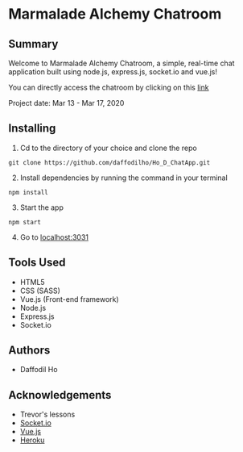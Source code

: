 # Marmalade Alchemy Chatroom

## Summary
Welcome to Marmalade Alchemy Chatroom, a simple, real-time chat application built using node.js, express.js, socket.io and vue.js!

You can directly access the chatroom by clicking on this [link](https://marmalade-alchemy.herokuapp.com/ "Marmalade Alchemy")

Project date: Mar 13 - Mar 17, 2020

## Installing
1. Cd to the directory of your choice and clone the repo
  ``` 
  git clone https://github.com/daffodilho/Ho_D_ChatApp.git
  ```

2. Install dependencies by running the command in your terminal
  ```
  npm install
  ```

3. Start the app
  ```
  npm start
  ```

4. Go to [localhost:3031](http://localhost:3031/)

## Tools Used
* HTML5
* CSS (SASS)
* Vue.js (Front-end framework)
* Node.js
* Express.js 
* Socket.io

## Authors
* Daffodil Ho

## Acknowledgements
* Trevor's lessons
* [Socket.io](https://socket.io/)
* [Vue.js](https://vuejs.org/)
* [Heroku](www.heroku.com)
